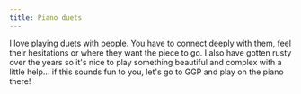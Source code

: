 ```yaml
---
title: Piano duets
---
```


I love playing duets with people. You have to connect deeply with them, feel their hesitations or where they want the piece to go. I also have gotten rusty over the years so it's nice to play something beautiful and complex with a little help... if this sounds fun to you, let's go to GGP and play on the piano there!

